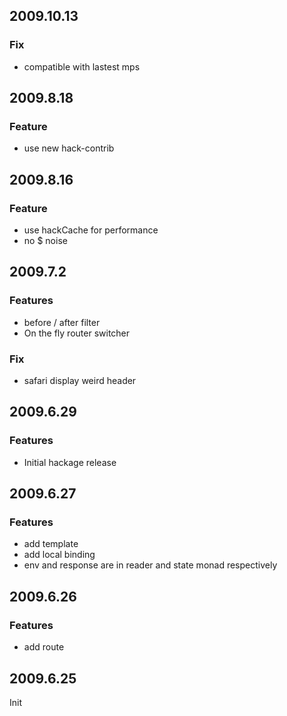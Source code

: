2009.10.13
----------

### Fix

* compatible with lastest mps

2009.8.18
---------

### Feature

* use new hack-contrib

2009.8.16
---------

### Feature

* use hackCache for performance
* no $ noise

2009.7.2
--------

### Features

* before / after filter
* On the fly router switcher

### Fix

* safari display weird header

2009.6.29
---------

### Features

* Initial hackage release

2009.6.27
---------

### Features

* add template
* add local binding
* env and response are in reader and state monad respectively

2009.6.26
---------

### Features

* add route

2009.6.25
---------

Init

